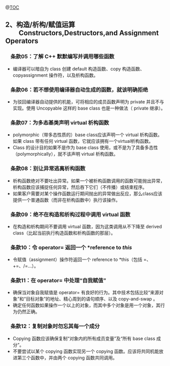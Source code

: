 ﻿@[TOC](目录)
## 2、构造/析构/赋值运算 <br> &emsp;&emsp;Constructors,Destructors,and Assignment Operators
### &emsp;条款05：了解 C++ 默默编写并调用哪些函数

 - 编译器可以暗自为 class 创建 default 构造函数、copy 构造函数、copyassignment 操作符，以及析构函数。

### &emsp;条款06：若不想使用编译器自动生成的函数，就该明确拒绝
 - 为驳回编译器自动提供的机能，可将相应的成员函数声明为 private 并且不与实现。使用 Uncopyable 这样的 base class 也是一种做法（ private 继承）。

### &emsp;条款07：为多态基类声明 virtual 析构函数

 - polymorphic（带多态性质的）base class应该声明一个 virtual 析构函数。如果 class 带有任何 virtual 函数，它就应该拥有一个virtual析构函数。
 - Class 的设计目的如果不是作为 base class 使用，或不是为了具备多态性（polymorphically），就不该声明 virtual 析构函数。

### &emsp;条款08：别让异常逃离析构函数

 - 析构函数绝对不要吐出异常。如果一个被析构函数调用的函数可能抛出异常，析构函数应该捕捉任何异常，然后吞下它们（不传播）或结束程序。
 - 如果客户需要对某个操作函数运行期间抛出的异常做出反应，那么class应该提供一个普通函数（而非在析构函数中）执行该操作。

### &emsp;条款09：绝不在构造和析构过程中调用 virtual 函数

 - 在构造和析构期间不要调用 virtual 函数，因为这类调用从不下降至 derived class（比起当前执行构造函数和析构函数的那层）。

### &emsp;条款10：令 operator= 返回一个 *reference to *this*

 - 令赋值（assignment）操作符返回一个 reference to *this（包括 =、+=、/=...）。

### &emsp;条款11：在 operator= 中处理“自我赋值”

 - 确保当对象自我赋值是 operator= 有良好的行为。其中技术包括比较“来源对象”和“目标对象”的地址、精心周到的语句顺序、以及 copy-and-swap 。
 - 确定任何函数如果操作一个以上的对象，而其中多个对象是用一个对象，其行为仍然正确。

### &emsp;条款12：复制对象时勿忘其每一个成分

 - Copying 函数应该确保复制“对象内的所有成员变量”及“所有 base class 成分”。
 - 不要尝试以某个 copying 函数实现另一个 copying 函数。应该将共同机能放进第三个函数中，并由两个 copying 函数共同调用。

